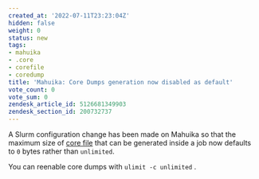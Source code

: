 ```yaml
---
created_at: '2022-07-11T23:23:04Z'
hidden: false
weight: 0
status: new
tags:
- mahuika
- .core
- corefile
- coredump
title: 'Mahuika: Core Dumps generation now disabled as default'
vote_count: 0
vote_sum: 0
zendesk_article_id: 5126681349903
zendesk_section_id: 200732737
---
```


A Slurm configuration change has been made on Mahuika so that the 
maximum size of [core
file](../../General/FAQs/What_is_a_-core_file.md) that can be generated
inside a job now defaults to `0` bytes rather than `unlimited`. 

You can reenable core dumps with `ulimit -c unlimited` .